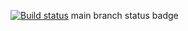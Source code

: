 [![Build status](https://ci.appveyor.com/api/projects/status/fg4cf4vef52atqif?svg=true)](https://ci.appveyor.com/project/dofpo/hw4-selenide)
main branch status badge